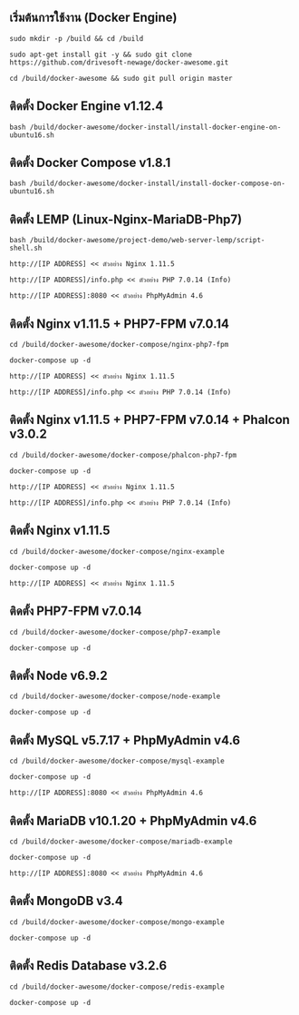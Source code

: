 เริ่มต้นการใช้งาน (Docker Engine)
---------------------------------------------------

```
sudo mkdir -p /build && cd /build

sudo apt-get install git -y && sudo git clone https://github.com/drivesoft-newage/docker-awesome.git

cd /build/docker-awesome && sudo git pull origin master
```


ติดตั้ง Docker Engine v1.12.4
---------------------------------------------------

```
bash /build/docker-awesome/docker-install/install-docker-engine-on-ubuntu16.sh
```


ติดตั้ง Docker Compose v1.8.1
---------------------------------------------------

```
bash /build/docker-awesome/docker-install/install-docker-compose-on-ubuntu16.sh
```


ติดตั้ง LEMP (Linux-Nginx-MariaDB-Php7)
---------------------------------------------------

```
bash /build/docker-awesome/project-demo/web-server-lemp/script-shell.sh
```

```
http://[IP ADDRESS] << ตัวอย่าง Nginx 1.11.5

http://[IP ADDRESS]/info.php << ตัวอย่าง PHP 7.0.14 (Info) 

http://[IP ADDRESS]:8080 << ตัวอย่าง PhpMyAdmin 4.6
```


ติดตั้ง Nginx v1.11.5 + PHP7-FPM v7.0.14
---------------------------------------------------

```
cd /build/docker-awesome/docker-compose/nginx-php7-fpm

docker-compose up -d
```

```
http://[IP ADDRESS] << ตัวอย่าง Nginx 1.11.5

http://[IP ADDRESS]/info.php << ตัวอย่าง PHP 7.0.14 (Info) 
```


ติดตั้ง Nginx v1.11.5 + PHP7-FPM v7.0.14 + Phalcon v3.0.2
---------------------------------------------------

```
cd /build/docker-awesome/docker-compose/phalcon-php7-fpm

docker-compose up -d
```

```
http://[IP ADDRESS] << ตัวอย่าง Nginx 1.11.5

http://[IP ADDRESS]/info.php << ตัวอย่าง PHP 7.0.14 (Info) 
```


ติดตั้ง Nginx v1.11.5
---------------------------------------------------

```
cd /build/docker-awesome/docker-compose/nginx-example

docker-compose up -d
```

```
http://[IP ADDRESS] << ตัวอย่าง Nginx 1.11.5
```


ติดตั้ง PHP7-FPM v7.0.14
---------------------------------------------------

```
cd /build/docker-awesome/docker-compose/php7-example

docker-compose up -d
```


ติดตั้ง Node v6.9.2
---------------------------------------------------

```
cd /build/docker-awesome/docker-compose/node-example

docker-compose up -d
```


ติดตั้ง MySQL v5.7.17 + PhpMyAdmin v4.6
---------------------------------------------------

```
cd /build/docker-awesome/docker-compose/mysql-example

docker-compose up -d
```

```
http://[IP ADDRESS]:8080 << ตัวอย่าง PhpMyAdmin 4.6
```


ติดตั้ง MariaDB v10.1.20 + PhpMyAdmin v4.6
---------------------------------------------------

```
cd /build/docker-awesome/docker-compose/mariadb-example

docker-compose up -d
```

```
http://[IP ADDRESS]:8080 << ตัวอย่าง PhpMyAdmin 4.6
```


ติดตั้ง MongoDB v3.4
---------------------------------------------------

```
cd /build/docker-awesome/docker-compose/mongo-example

docker-compose up -d
```


ติดตั้ง Redis Database v3.2.6
---------------------------------------------------

```
cd /build/docker-awesome/docker-compose/redis-example

docker-compose up -d
```
